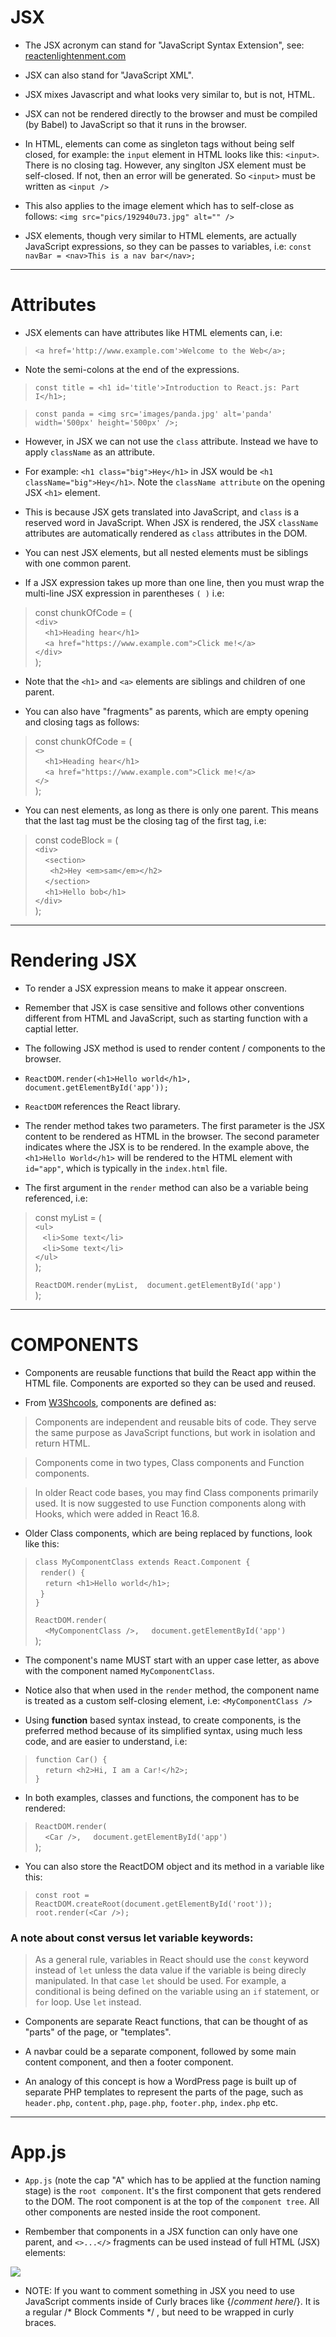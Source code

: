 # JSX

- The JSX acronym can stand for "JavaScript Syntax Extension", see: [reactenlightenment.com](https://www.reactenlightenment.com/react-jsx.html)

- JSX can also stand for "JavaScript XML".

- JSX mixes Javascript and what looks very similar to, but is not, HTML. 

- JSX can not be rendered directly to the browser and must be compiled (by Babel) to JavaScript so that it runs in the browser.

- In HTML, elements can come as singleton tags without being self closed, for example: the `input` element in HTML looks like this: `<input>`. There is no closing tag. However, any singlton JSX element must be self-closed. If not, then an error will be generated. So `<input>` must be written as `<input />`

- This also applies to the image element which has to self-close as follows: `<img src="pics/192940u73.jpg" alt="" />`

- JSX elements, though very similar to HTML elements, are actually JavaScript expressions, so they can be passes to variables, i.e: `const navBar = <nav>This is a nav bar</nav>;`

---
# Attributes

- JSX elements can have attributes like HTML elements can, i.e:

> `<a href='http://www.example.com'>Welcome to the Web</a>;`
 
- Note the semi-colons at the end of the expressions.

> `const title = <h1 id='title'>Introduction to React.js: Part I</h1>; `

> `const panda = <img src='images/panda.jpg' alt='panda' width='500px' height='500px' />;`

- However, in JSX we can not use the `class` attribute. Instead we have to apply `className` as an attribute. 

- For example:
`<h1 class="big">Hey</h1>` in JSX would be
`<h1 className="big">Hey</h1>`. Note the `className attribute` on the opening JSX `<h1>` element.

- This is because JSX gets translated into JavaScript, and `class` is a reserved word in JavaScript. When JSX is rendered, the JSX `className` attributes are automatically rendered as `class` attributes in the DOM.

- You can nest JSX elements, but all nested elements must be siblings with one common parent.

- If a JSX expression takes up more than one line, then you must wrap the multi-line JSX expression in parentheses `( )` i.e:


>  const chunkOfCode = (  
> `<div>`  
> &nbsp;&nbsp;&nbsp;&nbsp;`<h1>Heading hear</h1>`  
> &nbsp;&nbsp;&nbsp;&nbsp;`<a href="https://www.example.com">Click me!</a>`  
> `</div>`  
>  );

- Note that the `<h1>` and `<a>` elements are siblings and children of one parent.

- You can also have "fragments" as parents, which are empty opening and closing tags as follows:

>  const chunkOfCode = (  
> `<>`  
> &nbsp;&nbsp;&nbsp;&nbsp;`<h1>Heading hear</h1>`  
> &nbsp;&nbsp;&nbsp;&nbsp;`<a href="https://www.example.com">Click me!</a>`  
> `</>`  
>  );

- You can nest elements, as long as there is only one parent. This means that the last tag must be the closing tag of the first tag, i.e:

> const codeBlock = (  
> `<div>`  
> &nbsp;&nbsp;&nbsp;&nbsp;`<section>`  
> &nbsp;&nbsp;&nbsp;&nbsp;&nbsp;&nbsp;`<h2>Hey <em>sam</em></h2>`  
>&nbsp;&nbsp;&nbsp;&nbsp;`</section> `  
>&nbsp;&nbsp;&nbsp;&nbsp;`<h1>Hello bob</h1>`  
> `</div>`  
  );
---
# Rendering JSX

- To render a JSX expression means to make it appear onscreen.

- Remember that JSX is case sensitive and follows other conventions different from HTML and JavaScript, such as starting function with a captial letter.

- The following JSX method is used to render content / components to the browser.

- `ReactDOM.render(<h1>Hello world</h1>, document.getElementById('app'));`

- `ReactDOM` references the React library.

- The render method takes two parameters. The first parameter is the JSX content to be rendered as HTML in the browser. The second parameter indicates where the JSX is to be rendered. In the example above, the `<h1>Hello World</h1>` will be rendered to the HTML element with `id="app"`, which is typically in the `index.html` file.

- The first argument in the `render` method can also be a variable being referenced, i.e:

>const myList = (  
>`<ul>`  
>&nbsp;&nbsp;&nbsp;`<li>Some text</li>`  
>&nbsp;&nbsp;&nbsp;`<li>Some text</li>`  
>`</ul>`  
>);  
>  
>`ReactDOM.render(myList, 
  document.getElementById('app')`  
);  
>  


---
# COMPONENTS

- Components are reusable functions that build the React app within the HTML file. Components are exported so they can be used and reused.

- From [W3Shcools](https://www.w3schools.com/react/react_components.asp#:~:text=Components%20are%20independent%20and%20reusable,will%20concentrate%20on%20Function%20components.), components are defined as:
> Components are independent and reusable bits of code. They serve the same purpose as JavaScript functions, but work in isolation and return HTML.

> Components come in two types, Class components and Function components.

> In older React code bases, you may find Class components primarily used. It is now suggested to use Function components along with Hooks, which were added in React 16.8.

- Older Class components, which are being replaced by functions, look like this:

>`class MyComponentClass extends React.Component {`  
>&nbsp;&nbsp;`render() {`  
>&nbsp;&nbsp;&nbsp;&nbsp;`return <h1>Hello world</h1>;`  
>&nbsp;&nbsp;`}`  
>`}`   
>   
>`ReactDOM.render(`  
>&nbsp;&nbsp;&nbsp;&nbsp;`<MyComponentClass />,`
>&nbsp;&nbsp;&nbsp;&nbsp;`document.getElementById('app')`  
>); 

- The component's name MUST start with an upper case letter, as above with the component named `MyComponentClass`.

- Notice also that when used in the `render` method, the component name is treated as a custom self-closing element, i.e: `<MyComponentClass />`

- Using **function** based syntax instead, to create components, is the preferred method because of its simplified syntax, using much less code, and are easier to understand, i.e:

> `function Car() {`  
>&nbsp;&nbsp;&nbsp;&nbsp;`return <h2>Hi, I am a Car!</h2>;`  
>`}`

- In both examples, classes and functions, the component has to be rendered:

>`ReactDOM.render(`  
>&nbsp;&nbsp;&nbsp;&nbsp;`<Car />,`
>&nbsp;&nbsp;&nbsp;&nbsp;`document.getElementById('app')`  
>);

- You can also store the ReactDOM object and its method in a variable like this:

> `const root = ReactDOM.createRoot(document.getElementById('root'));`  
> `root.render(<Car />);`

### A note about const versus let variable keywords:
> As a general rule, variables in React should use the `const` keyword instead of `let` unless the data value if the variable is being direcly manipulated. In that case `let` should be used. For example, a conditional is being defined on the variable using an `if` statement, or `for` loop. Use `let` instead. 

- Components are separate React functions, that can be thought of as "parts" of the page, or "templates".

- A navbar could be a separate component, followed by some main content component, and then a footer component.

- An analogy of this concept is how a WordPress page is built up of separate PHP templates to represent the parts of the page, such as `header.php`, `content.php`, `page.php`, `footer.php`, `index.php` etc.
---
# App.js

- `App.js` (note the cap "A" which has to be applied at the function naming stage) is the `root component`. It's the first component that gets rendered to the DOM. The root component is at the top of the `component tree`. All other components are nested inside the root component.

- Rembember that components in a JSX function can only have one parent, and `<>...</>` fragments can be used instead of full HTML (JSX) elements: 
<img src="images/component-tree-diagram.png">

- NOTE: If you want to comment something in JSX you need to use JavaScript comments inside of Curly braces like {/*comment here*/}. It is a regular /* Block Comments */ , but need to be wrapped in curly braces.